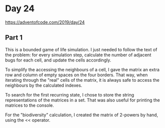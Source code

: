 # Day 24

https://adventofcode.com/2019/day/24

## Part 1

This is a bounded game of life simulation. I just needed to follow the text of the
problem: for every simulation step, calculate the number of adjacent bugs for each
cell, and update the cells accordingly. 

To simplify the accessing the neighbours of a cell, I gave the matrix an extra row
and column of empty spaces on the four borders. That way, when iterating through the
"real" cells of the matrix, it is always safe to access the neighbours by the calculated
indexes.

To search for the first recurring state, I chose to store the string representations
of the matrices in a set. That was also useful for printing the matrices to the console.

For the "biodiversity" calculation, I created the matrix of 2-powers by hand, using the
<< operator.